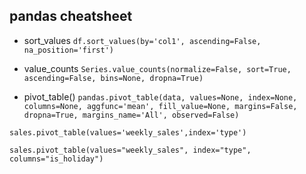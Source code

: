 ## pandas cheatsheet

- sort_values
`df.sort_values(by='col1', ascending=False, na_position='first')`

- value_counts
`Series.value_counts(normalize=False, sort=True, ascending=False, bins=None, dropna=True)`

- pivot_table()
`pandas.pivot_table(data, values=None, index=None, columns=None, aggfunc='mean', fill_value=None, margins=False, dropna=True, margins_name='All', observed=False)`

`sales.pivot_table(values='weekly_sales',index='type')`

`sales.pivot_table(values="weekly_sales", index="type", columns="is_holiday")`

